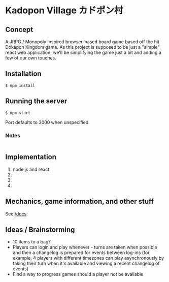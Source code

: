 Kadopon Village カドポン村
===============

## Concept

A JRPG / Monopoly inspired browser-based board game based off the hit Dokapon Kingdom game. As this project is supposed to be just a "simple" react web application, we'll be simplifying the game just a bit and adding a few of our own touches.

## Installation

```
$ npm install
```

## Running the server

```
$ npm start
```
Port defaults to 3000 when unspecified.

### Notes


```
```

## Implementation

1. node.js and react
2.
3.
4.

## Mechanics, game information, and other stuff

See [/docs](../../tree/master/docs).

## Ideas / Brainstorming

 - 10 items to a bag?
 - Players can login and play whenever - turns are taken when possible and then a changelog is prepared for events between log-ins (for example, 4 players with different timezones can play asynchronously by taking their turn when it's available and viewing a recent changelog of events)
 - Find a way to progress games should a player not be available
